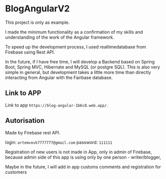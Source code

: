 # BlogAngularV2

This project is only as example.

I made the minimum functionality as a confirmation of my skills and understanding of the work of the Angular framework.

To speed up the development process, I used realtimedatabase from Firebase using Rest API.

In the future, if I have free time, I will develop a Backend based on Spring Boot, Spring MVC, Hibernate and MySQL (or postgre SQL). This is also very simple in general, but development takes a little more time than directly interacting from Angular with the Fairbase database.

## Link to APP

Link to app `https://blog-angular-1b6c8.web.app/`. 


## Autorisation

Made by Firebase rest API.

login: `artemvovk7777777@gmail.com`
password: `111111`

Registration of new users is not made in App, only in admin of Firebase, because admin side of this app is using only by one person - writer/blogger,

Maybe in the future, I will add in app customs comments and registration for customers

